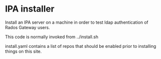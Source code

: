 # IPA installer

Install an IPA server on a machine in order to test ldap authentication of
Rados Gateway users.

This code is normally invoked from ../install.sh

install.yaml contains a list of repos that should be enabled prior to installing things on this site.
